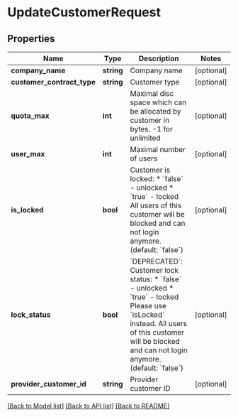 # UpdateCustomerRequest

## Properties
Name | Type | Description | Notes
------------ | ------------- | ------------- | -------------
**company_name** | **string** | Company name | [optional] 
**customer_contract_type** | **string** | Customer type | [optional] 
**quota_max** | **int** | Maximal disc space which can be allocated by customer in bytes. -1 for unlimited | [optional] 
**user_max** | **int** | Maximal number of users | [optional] 
**is_locked** | **bool** | Customer is locked: * &#x60;false&#x60; - unlocked * &#x60;true&#x60; - locked  All users of this customer will be blocked and can not login anymore. (default: &#x60;false&#x60;) | [optional] 
**lock_status** | **bool** | &#x60;DEPRECATED&#x60;: Customer lock status: * &#x60;false&#x60; - unlocked * &#x60;true&#x60; - locked  Please use &#x60;isLocked&#x60; instead. All users of this customer will be blocked and can not login anymore. (default: &#x60;false&#x60;) | [optional] 
**provider_customer_id** | **string** | Provider customer ID | [optional] 

[[Back to Model list]](../README.md#documentation-for-models) [[Back to API list]](../README.md#documentation-for-api-endpoints) [[Back to README]](../README.md)


